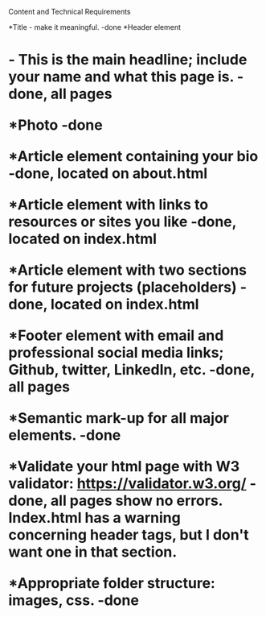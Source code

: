 Content and Technical Requirements

*Title - make it meaningful. -done
*Header element <h1> - This is the main headline; include your name and what this page is. -done, all pages

*Photo -done

*Article element containing your bio -done, located on about.html

*Article element with links to resources or sites you like -done, located on index.html

*Article element with two sections for future projects (placeholders) -done, located on index.html

*Footer element with email and professional social media links; Github, twitter, LinkedIn, etc. -done, all pages

*Semantic mark-up for all major elements. -done

*Validate your html page with W3 validator: https://validator.w3.org/ -done, all pages show no errors. Index.html has a warning concerning header tags, but I don't want one in that section.

*Appropriate folder structure: images, css. -done
